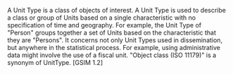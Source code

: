 A Unit Type is a class of objects of interest. A Unit Type is used to describe a class or group of Units based on a single characteristic with no specification of time and geography. For example, the Unit Type of "Person" groups together a set of Units based on the characteristic that they are "Persons". It concerns not only Unit Types used in dissemination, but anywhere in the statistical process. For example, using administrative data might involve the use of a fiscal unit. "Object class (ISO 11179)" is a synonym of UnitType. [GSIM 1.2]